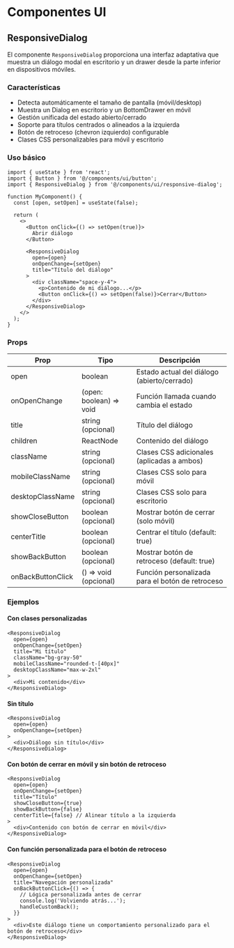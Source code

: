 # Componentes UI

## ResponsiveDialog

El componente `ResponsiveDialog` proporciona una interfaz adaptativa que muestra un diálogo modal en escritorio y un drawer desde la parte inferior en dispositivos móviles.

### Características

- Detecta automáticamente el tamaño de pantalla (móvil/desktop)
- Muestra un Dialog en escritorio y un BottomDrawer en móvil
- Gestión unificada del estado abierto/cerrado
- Soporte para títulos centrados o alineados a la izquierda
- Botón de retroceso (chevron izquierdo) configurable
- Clases CSS personalizables para móvil y escritorio

### Uso básico

```tsx
import { useState } from 'react';
import { Button } from '@/components/ui/button';
import { ResponsiveDialog } from '@/components/ui/responsive-dialog';

function MyComponent() {
  const [open, setOpen] = useState(false);

  return (
    <>
      <Button onClick={() => setOpen(true)}>
        Abrir diálogo
      </Button>

      <ResponsiveDialog
        open={open}
        onOpenChange={setOpen}
        title="Título del diálogo"
      >
        <div className="space-y-4">
          <p>Contenido de mi diálogo...</p>
          <Button onClick={() => setOpen(false)}>Cerrar</Button>
        </div>
      </ResponsiveDialog>
    </>
  );
}
```

### Props

| Prop | Tipo | Descripción |
|------|------|-------------|
| open | boolean | Estado actual del diálogo (abierto/cerrado) |
| onOpenChange | (open: boolean) => void | Función llamada cuando cambia el estado |
| title | string (opcional) | Título del diálogo |
| children | ReactNode | Contenido del diálogo |
| className | string (opcional) | Clases CSS adicionales (aplicadas a ambos) |
| mobileClassName | string (opcional) | Clases CSS solo para móvil |
| desktopClassName | string (opcional) | Clases CSS solo para escritorio |
| showCloseButton | boolean (opcional) | Mostrar botón de cerrar (solo móvil) |
| centerTitle | boolean (opcional) | Centrar el título (default: true) |
| showBackButton | boolean (opcional) | Mostrar botón de retroceso (default: true) |
| onBackButtonClick | () => void (opcional) | Función personalizada para el botón de retroceso |

### Ejemplos

#### Con clases personalizadas

```tsx
<ResponsiveDialog
  open={open}
  onOpenChange={setOpen}
  title="Mi título"
  className="bg-gray-50"
  mobileClassName="rounded-t-[40px]"
  desktopClassName="max-w-2xl"
>
  <div>Mi contenido</div>
</ResponsiveDialog>
```

#### Sin título

```tsx
<ResponsiveDialog
  open={open}
  onOpenChange={setOpen}
>
  <div>Diálogo sin título</div>
</ResponsiveDialog>
```

#### Con botón de cerrar en móvil y sin botón de retroceso

```tsx
<ResponsiveDialog
  open={open}
  onOpenChange={setOpen}
  title="Título"
  showCloseButton={true}
  showBackButton={false}
  centerTitle={false} // Alinear título a la izquierda
>
  <div>Contenido con botón de cerrar en móvil</div>
</ResponsiveDialog>
```

#### Con función personalizada para el botón de retroceso

```tsx
<ResponsiveDialog
  open={open}
  onOpenChange={setOpen}
  title="Navegación personalizada"
  onBackButtonClick={() => {
    // Lógica personalizada antes de cerrar
    console.log('Volviendo atrás...');
    handleCustomBack();
  }}
>
  <div>Este diálogo tiene un comportamiento personalizado para el botón de retroceso</div>
</ResponsiveDialog>
``` 